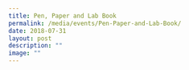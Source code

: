 ```yaml
---
title: Pen, Paper and Lab Book
permalink: /media/events/Pen-Paper-and-Lab-Book/
date: 2018-07-31
layout: post
description: ""
image: ""
---
```

